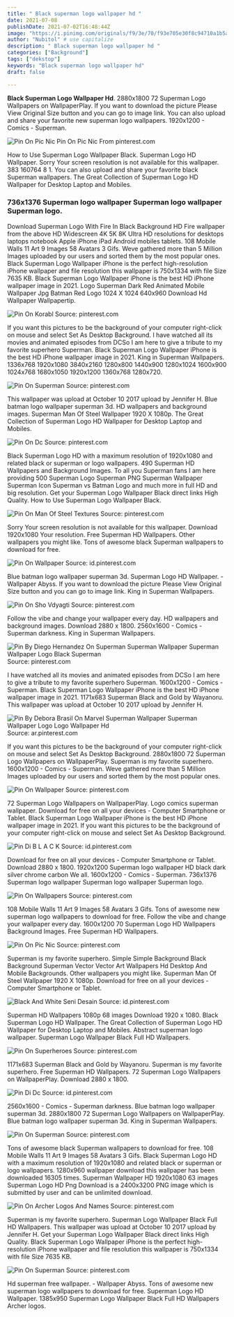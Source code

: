 ```yaml
---
title: " Black superman logo wallpaper hd "
date: 2021-07-08
publishDate: 2021-07-02T16:48:44Z
image: "https://i.pinimg.com/originals/f9/3e/70/f93e705e30f8c94710a1b5a7471d4a01.jpg"
author: "Nubitol" # use capitalize
description: " Black superman logo wallpaper hd "
categories: ["Background"]
tags: ["dekstop"]
keywords: "Black superman logo wallpaper hd"
draft: false

---
```



**Black Superman Logo Wallpaper Hd**. 2880x1800 72 Superman Logo Wallpapers on WallpaperPlay. If you want to download the picture Please View Original Size button and you can go to image link. You can also upload and share your favorite new superman logo wallpapers. 1920x1200 - Comics - Superman.

![Pin On Pic Nic](https://i.pinimg.com/736x/90/06/b9/9006b9a32e3656fceecf643dfdf8160d.jpg "Pin On Pic Nic")
Pin On Pic Nic From pinterest.com


How to Use Superman Logo Wallpaper Black. Superman Logo HD Wallpaper. Sorry Your screen resolution is not available for this wallpaper. 383 160764 8 1. You can also upload and share your favorite black Superman wallpapers. The Great Collection of Superman Logo HD Wallpaper for Desktop Laptop and Mobiles.

### 736x1376 Superman logo wallpaper Superman logo wallpaper Superman logo.

Download Superman Logo With Fire In Black Background HD Fire wallpaper from the above HD Widescreen 4K 5K 8K Ultra HD resolutions for desktops laptops notebook Apple iPhone iPad Android mobiles tablets. 108 Mobile Walls 11 Art 9 Images 58 Avatars 3 Gifs. Weve gathered more than 5 Million Images uploaded by our users and sorted them by the most popular ones. Black Superman Logo Wallpaper iPhone is the perfect high-resolution iPhone wallpaper and file resolution this wallpaper is 750x1334 with file Size 7635 KB. Black Superman Logo Wallpaper iPhone is the best HD iPhone wallpaper image in 2021. Logo Superman Dark Red Animated Mobile Wallpaper Jpg Batman Red Logo 1024 X 1024 640x960 Download Hd Wallpaper Wallpapertip.


![Pin On Korabl](https://i.pinimg.com/originals/a7/17/cc/a717cc109baef22de623008c14a64416.jpg "Pin On Korabl")
Source: pinterest.com

If you want this pictures to be the background of your computer right-click on mouse and select Set As Desktop Background. I have watched all its movies and animated episodes from DCSo I am here to give a tribute to my favorite superhero Superman. Black Superman Logo Wallpaper iPhone is the best HD iPhone wallpaper image in 2021. King in Superman Wallpapers. 1336x768 1920x1080 3840x2160 1280x800 1440x900 1280x1024 1600x900 1024x768 1680x1050 1920x1200 1360x768 1280x720.

![Pin On Superman](https://i.pinimg.com/736x/ee/ec/f4/eeecf49701145448f25a34b7ea1d89e8.jpg "Pin On Superman")
Source: pinterest.com

This wallpaper was upload at October 10 2017 upload by Jennifer H. Blue batman logo wallpaper superman 3d. HD wallpapers and background images. Superman Man Of Steel Wallpaper 1920 X 1080p. The Great Collection of Superman Logo HD Wallpaper for Desktop Laptop and Mobiles.

![Pin On Dc](https://i.pinimg.com/originals/15/43/45/154345c1f5a58537aabb1eb2409772c6.jpg "Pin On Dc")
Source: pinterest.com

Black Superman Logo HD with a maximum resolution of 1920x1080 and related black or superman or logo wallpapers. 490 Superman HD Wallpapers and Background Images. To all you Superman fans I am here providing 500 Superman Logo Superman PNG Superman Wallpaper Superman Icon Superman vs Batman Logo and much more in full HD and big resolution. Get your Superman Logo Wallpaper Black direct links High Quality. How to Use Superman Logo Wallpaper Black.

![Pin On Man Of Steel Textures](https://i.pinimg.com/originals/35/be/58/35be584789d42f8571a0170e3ac12b71.jpg "Pin On Man Of Steel Textures")
Source: pinterest.com

Sorry Your screen resolution is not available for this wallpaper. Download 1920x1080 Your resolution. Free Superman HD Wallpapers. Other wallpapers you might like. Tons of awesome black Superman wallpapers to download for free.

![Pin On Wallpaper](https://i.pinimg.com/originals/52/c1/17/52c1173a95bba648a1ed9ecdb5e0dcb7.jpg "Pin On Wallpaper")
Source: id.pinterest.com

Blue batman logo wallpaper superman 3d. Superman Logo HD Wallpaper. - Wallpaper Abyss. If you want to download the picture Please View Original Size button and you can go to image link. King in Superman Wallpapers.

![Pin On Sho Vdyagti](https://i.pinimg.com/originals/4f/34/ad/4f34ad5fa18bfd8304c5e08749fa88f9.jpg "Pin On Sho Vdyagti")
Source: pinterest.com

Follow the vibe and change your wallpaper every day. HD wallpapers and background images. Download 2880 x 1800. 2560x1600 - Comics - Superman darkness. King in Superman Wallpapers.

![Pin By Diego Hernandez On Superman Superman Wallpaper Superman Wallpaper Logo Black Superman](https://i.pinimg.com/originals/d9/ef/74/d9ef745cfb9e3e25f38b843f053156e4.jpg "Pin By Diego Hernandez On Superman Superman Wallpaper Superman Wallpaper Logo Black Superman")
Source: pinterest.com

I have watched all its movies and animated episodes from DCSo I am here to give a tribute to my favorite superhero Superman. 1600x1200 - Comics - Superman. Black Superman Logo Wallpaper iPhone is the best HD iPhone wallpaper image in 2021. 1171x683 Superman Black and Gold by Wayanoru. This wallpaper was upload at October 10 2017 upload by Jennifer H.

![Pin By Debora Brasil On Marvel Superman Wallpaper Superman Wallpaper Logo Logo Wallpaper Hd](https://i.pinimg.com/originals/bf/32/37/bf323767a957c268f1d8a5513e1bc81d.jpg "Pin By Debora Brasil On Marvel Superman Wallpaper Superman Wallpaper Logo Logo Wallpaper Hd")
Source: ar.pinterest.com

If you want this pictures to be the background of your computer right-click on mouse and select Set As Desktop Background. 2880x1800 72 Superman Logo Wallpapers on WallpaperPlay. Superman is my favorite superhero. 1600x1200 - Comics - Superman. Weve gathered more than 5 Million Images uploaded by our users and sorted them by the most popular ones.

![Pin On Wallpaper](https://i.pinimg.com/originals/b8/e0/e1/b8e0e11e9d7937d288aec4df01e9a2a3.jpg "Pin On Wallpaper")
Source: pinterest.com

72 Superman Logo Wallpapers on WallpaperPlay. Logo comics superman wallpaper. Download for free on all your devices - Computer Smartphone or Tablet. Black Superman Logo Wallpaper iPhone is the best HD iPhone wallpaper image in 2021. If you want this pictures to be the background of your computer right-click on mouse and select Set As Desktop Background.

![Pin Di B L A C K](https://i.pinimg.com/originals/ee/16/78/ee1678ddd7fa99c659aa9d62adcae0ef.jpg "Pin Di B L A C K")
Source: id.pinterest.com

Download for free on all your devices - Computer Smartphone or Tablet. Download 2880 x 1800. 1920x1200 Superman logo wallpaper HD black dark silver chrome carbon We all. 1600x1200 - Comics - Superman. 736x1376 Superman logo wallpaper Superman logo wallpaper Superman logo.

![Pin On Wallpapers](https://i.pinimg.com/564x/c5/c4/31/c5c4312f2b8c01439b9b3394b03fe496.jpg "Pin On Wallpapers")
Source: pinterest.com

108 Mobile Walls 11 Art 9 Images 58 Avatars 3 Gifs. Tons of awesome new superman logo wallpapers to download for free. Follow the vibe and change your wallpaper every day. 1600x1200 70 Superman Logo HD Wallpapers Background Images. Free Superman HD Wallpapers.

![Pin On Pic Nic](https://i.pinimg.com/736x/90/06/b9/9006b9a32e3656fceecf643dfdf8160d.jpg "Pin On Pic Nic")
Source: pinterest.com

Superman is my favorite superhero. Simple Simple Background Black Background Superman Vector Vector Art Wallpapers Hd Desktop And Mobile Backgrounds. Other wallpapers you might like. Superman Man Of Steel Wallpaper 1920 X 1080p. Download for free on all your devices - Computer Smartphone or Tablet.

![Black And White Seni Desain](https://i.pinimg.com/originals/5b/0d/63/5b0d6374e239ef9efd28d6ec764ddfbd.jpg "Black And White Seni Desain")
Source: id.pinterest.com

Superman HD Wallpapers 1080p 68 images Download 1920 x 1080. Black Superman Logo HD Wallpaper. The Great Collection of Superman Logo HD Wallpaper for Desktop Laptop and Mobiles. Abstract superman logo wallpaper. Superman Logo Wallpaper Black Full HD Wallpapers.

![Pin On Superheroes](https://i.pinimg.com/originals/82/1e/62/821e622a377a3d00d765cbcef2b517eb.jpg "Pin On Superheroes")
Source: pinterest.com

1171x683 Superman Black and Gold by Wayanoru. Superman is my favorite superhero. Free Superman HD Wallpapers. 72 Superman Logo Wallpapers on WallpaperPlay. Download 2880 x 1800.

![Pin Di Dc](https://i.pinimg.com/originals/01/e5/98/01e5988c6caa84a8d7a131a4feda6134.jpg "Pin Di Dc")
Source: id.pinterest.com

2560x1600 - Comics - Superman darkness. Blue batman logo wallpaper superman 3d. 2880x1800 72 Superman Logo Wallpapers on WallpaperPlay. Blue batman logo wallpaper superman 3d. King in Superman Wallpapers.

![Pin On Superman](https://i.pinimg.com/originals/fd/38/65/fd3865dd7109bf6fd3f08d2fe8d94093.jpg "Pin On Superman")
Source: pinterest.com

Tons of awesome black Superman wallpapers to download for free. 108 Mobile Walls 11 Art 9 Images 58 Avatars 3 Gifs. Black Superman Logo HD with a maximum resolution of 1920x1080 and related black or superman or logo wallpapers. 1280x960 wallpaper download this wallpaper has been downloaded 16305 times. Superman Wallpaper HD 1920x1080 63 images Superman Logo HD Png Download is a 2400x3200 PNG image which is submitted by user and can be unlimited download.

![Pin On Archer Logos And Names](https://i.pinimg.com/originals/50/11/e2/5011e2ab4cf502f55a91ecb84b94376b.jpg "Pin On Archer Logos And Names")
Source: pinterest.com

Superman is my favorite superhero. Superman Logo Wallpaper Black Full HD Wallpapers. This wallpaper was upload at October 10 2017 upload by Jennifer H. Get your Superman Logo Wallpaper Black direct links High Quality. Black Superman Logo Wallpaper iPhone is the perfect high-resolution iPhone wallpaper and file resolution this wallpaper is 750x1334 with file Size 7635 KB.

![Pin On Superman](https://i.pinimg.com/originals/f9/3e/70/f93e705e30f8c94710a1b5a7471d4a01.jpg "Pin On Superman")
Source: pinterest.com

Hd superman free wallpaper. - Wallpaper Abyss. Tons of awesome new superman logo wallpapers to download for free. Superman Logo HD Wallpaper. 1385x950 Superman Logo Wallpaper Black Full HD Wallpapers Archer logos.

